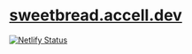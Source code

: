 # [sweetbread.accell.dev](https://sweetbread.accell.dev)

[![Netlify Status](https://api.netlify.com/api/v1/badges/26a8c011-1772-4c66-8d65-d799ba0be04b/deploy-status)](https://app.netlify.com/sites/sweetbread/deploys)
